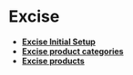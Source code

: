 # Excise


- **[Excise Initial Setup](https://docs.erp.net/tech/modules/financials/excise/excise-initial-setup.html)**
- **[Excise product categories](https://docs.erp.net/tech/modules/financials/excise/excise-product-categories.html)**
- **[Excise products](https://docs.erp.net/tech/modules/financials/excise/excise-products.html)**
